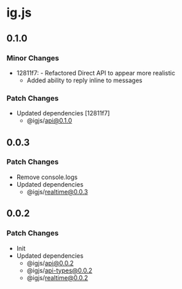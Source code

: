 # ig.js

## 0.1.0

### Minor Changes

- 12811f7: - Refactored Direct API to appear more realistic
  - Added ability to reply inline to messages

### Patch Changes

- Updated dependencies [12811f7]
  - @igjs/api@0.1.0

## 0.0.3

### Patch Changes

- Remove console.logs
- Updated dependencies
  - @igjs/realtime@0.0.3

## 0.0.2

### Patch Changes

- Init
- Updated dependencies
  - @igjs/api@0.0.2
  - @igjs/api-types@0.0.2
  - @igjs/realtime@0.0.2
